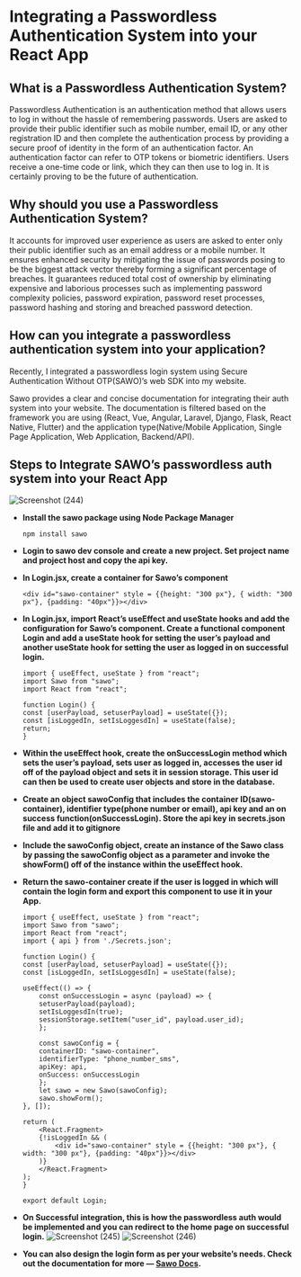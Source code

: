 # Integrating a Passwordless Authentication System into your React App

## What is a Passwordless Authentication System?
Passwordless Authentication is an authentication method that allows users to log in without the hassle of remembering passwords. Users are asked to provide their public identifier such as mobile number, email ID, or any other registration ID and then complete the authentication process by providing a secure proof of identity in the form of an authentication factor. An authentication factor can refer to OTP tokens or biometric identifiers. Users receive a one-time code or link, which they can then use to log in. It is certainly proving to be the future of authentication.

## Why should you use a Passwordless Authentication System?
It accounts for improved user experience as users are asked to enter only their public identifier such as an email address or a mobile number.
It ensures enhanced security by mitigating the issue of passwords posing to be the biggest attack vector thereby forming a significant percentage of breaches.
It guarantees reduced total cost of ownership by eliminating expensive and laborious processes such as implementing password complexity policies, password expiration, password reset processes, password hashing and storing and breached password detection.

## How can you integrate a passwordless authentication system into your application?
Recently, I integrated a passwordless login system using Secure Authentication Without OTP(SAWO)’s web SDK into my website.

Sawo provides a clear and concise documentation for integrating their auth system into your website. The documentation is filtered based on the framework you are using (React, Vue, Angular, Laravel, Django, Flask, React Native, Flutter) and the application type(Native/Mobile Application, Single Page Application, Web Application, Backend/API).

## Steps to Integrate SAWO’s passwordless auth system into your React App
![Screenshot (244)](https://user-images.githubusercontent.com/60143745/121352667-b7012300-c94a-11eb-87d1-ed2ca29ca362.png)

- **Install the sawo package using Node Package Manager**

    `npm install sawo`
- **Login to sawo dev console and create a new project. Set project name and project host and copy the api key.**
    
- **In Login.jsx, create a container for Sawo’s component**
    ```
    <div id="sawo-container" style = {{height: "300 px"}, { width: "300 px"}, {padding: "40px"}}></div>
    ```

- **In Login.jsx, import React’s useEffect and useState hooks and add the configuration for Sawo’s component. Create a functional component Login and add a useState hook for setting the user’s payload and another useState hook for setting the user as logged in on successful login.**

    ```
    import { useEffect, useState } from "react";
    import Sawo from "sawo";
    import React from "react";

    function Login() {
    const [userPayload, setuserPayload] = useState({});
    const [isLoggedIn, setIsLoggesdIn] = useState(false);
    return;
    }
    ```

- **Within the useEffect hook, create the onSuccessLogin method which sets the user’s payload, sets user as logged in, accesses the user id off of the payload object and sets it in session storage. This user id can then be used to create user objects and store in the database.**

- **Create an object sawoConfig that includes the container ID(sawo-container), identifier type(phone number or email), api key and an on success function(onSuccessLogin). Store the api key in secrets.json file and add it to gitignore**

- **Include the sawoConfig object, create an instance of the Sawo class by passing the sawoConfig object as a parameter and invoke the showForm() off of the instance within the useEffect hook.**

- **Return the sawo-container create if the user is logged in which will contain the login form and export this component to use it in your App.**

    ```
    import { useEffect, useState } from "react";
    import Sawo from "sawo";
    import React from "react";
    import { api } from './Secrets.json';

    function Login() {
    const [userPayload, setuserPayload] = useState({});
    const [isLoggedIn, setIsLoggesdIn] = useState(false);

    useEffect(() => {
        const onSuccessLogin = async (payload) => {
        setuserPayload(payload);
        setIsLoggesdIn(true);
        sessionStorage.setItem("user_id", payload.user_id);
        };

        const sawoConfig = {
        containerID: "sawo-container",
        identifierType: "phone_number_sms",
        apiKey: api,
        onSuccess: onSuccessLogin
        };
        let sawo = new Sawo(sawoConfig);
        sawo.showForm();
    }, []);

    return (
        <React.Fragment>
        {!isLoggedIn && (
            <div id="sawo-container" style = {{height: "300 px"}, { width: "300 px"}, {padding: "40px"}}></div>
        )}
        </React.Fragment>
    );
    }

    export default Login;
    ```
- **On Successful integration, this is how the passwordless auth would be implemented and you can redirect to the home page on successful login.**
      ![Screenshot (245)](https://user-images.githubusercontent.com/60143745/121357753-ad2dee80-c94f-11eb-9692-65407eda0506.png)
      ![Screenshot (246)](https://user-images.githubusercontent.com/60143745/121357766-aef7b200-c94f-11eb-9f43-22305b4af1e5.png)



- **You can also design the login form as per your website’s needs. Check out the documentation for more — [Sawo Docs](https://docs.sawolabs.com/sawo/).**







